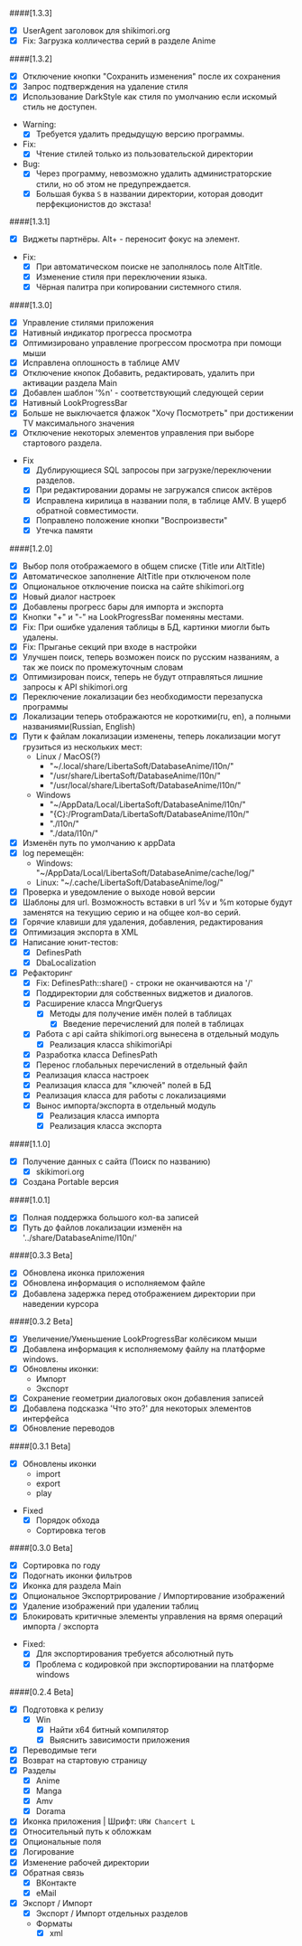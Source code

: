 ####[1.3.3]
- [x] UserAgent заголовок для shikimori.org
- [x] Fix: Загрузка колличества серий в разделе Anime

####[1.3.2]
- [x] Отключение кнопки "Сохранить изменения" после их сохранения
- [x] Запрос подтверждения на удаление стиля
- [x] Использование DarkStyle как стиля по умолчанию если искомый стиль не доступен.
- Warning:
  - [x] Требуется удалить предыдущую версию программы.
- Fix:
  - [x] Чтение стилей только из пользовательской директории
- Bug:
  - [x] Через программу, невозможно удалить администраторские стили, но об этом не предупреждается.
  - [x] Большая буква `S` в названии директории, которая доводит перфекционистов до экстаза!

####[1.3.1]
- [x] Виджеты партнёры. Alt+<Key> - переносит фокус на элемент.
- Fix:
  - [x] При автоматическом поиске не заполнялось поле AltTitle.
  - [x] Изменение стиля при переключении языка.
  - [x] Чёрная палитра при копировании системного стиля.

####[1.3.0]
- [x] Управление стилями приложения
- [x] Нативный индикатор прогресса просмотра
- [x] Оптимизировано управление прогрессом просмотра при помощи мыши
- [x] Исправлена оплошность в таблице AMV
- [x] Отключение кнопок Добавить, редактировать, удалить при активации раздела Main
- [x] Добавлен шаблон '%n' - соответствующий следующей серии
- [x] Нативный LookProgressBar
- [x] Больше не выключается флажок "Хочу Посмотреть" при достижении TV максимального значения
- [x] Отключение некоторых элементов управления при выборе стартового раздела.
- Fix
  - [x] Дублирующиеся SQL запросоы при загрузке/переключении разделов.
  - [x] При редактировании дорамы не загружался список актёров
  - [x] Исправлена кирилица в названии поля, в таблице AMV. В ущерб обратной совместимости.
  - [x] Поправлено положение кнопки "Воспроизвести"
  - [x] Утечка памяти

####[1.2.0]
- [x] Выбор поля отображаемого в общем списке (Title или AltTitle)
- [x] Автоматическое заполнение AltTitle при отключеном поле
- [x] Опциональное отключение поиска на сайте shikimori.org
- [x] Новый диалог настроек
- [x] Добавлены прогресс бары для импорта и экспорта
- [x] Кнопки "+" и "-" на LookProgressBar поменяны местами.
- [x] Fix: При ошибке удаления таблицы в БД, картинки миогли быть удалены.
- [x] Fix: Прыганье секций при входе в настройки
- [x] Улучшен поиск, теперь возможен поиск по русским названиям, а так же поиск по промежуточным словам
- [x] Оптимизирован поиск, теперь не будут отправляться лишние запросы к API shikimori.org
- [x] Переключение локализации без необходимости перезапуска программы
- [x] Локализации теперь отображаются не короткими(ru, en), а полными названиями(Russian, English)
- [x] Пути к файлам локализации изменены, теперь локализации могут грузиться из нескольких мест:
  - Linux / MacOS(?)
    - "~/.local/share/LibertaSoft/DatabaseAnime/l10n/"
    - "/usr/share/LibertaSoft/DatabaseAnime/l10n/"
    - "/usr/local/share/LibertaSoft/DatabaseAnime/l10n/"
  - Windows
    - "~/AppData/Local/LibertaSoft/DatabaseAnime/l10n/"
    - "{C}:/ProgramData/LibertaSoft/DatabaseAnime/l10n/"
    - "./l10n/"
    - "./data/l10n/"
- [x] Изменён путь по умолчанию к appData
- [x] log перемещён:
    - Windows: "~/AppData/Local/LibertaSoft/DatabaseAnime/cache/log/"
    - Linux: "~/.cache/LibertaSoft/DatabaseAnime/log/"
- [x] Проверка и уведомление о выходе новой версии
- [x] Шаблоны для url. Возможность вставки в url %v и %m которые будут заменятся на текущию серию и на общее кол-во серий.
- [x] Горячие клавиши для удаления, добавления, редактирования
- [x] Оптимизация экспорта в XML
- [x] Написание юнит-тестов:
  - [x] DefinesPath
  - [x] DbaLocalization
- [x] Рефакторинг
  - [x] Fix: DefinesPath::share() - строки не оканчиваются на '/'
  - [x] Поддиректории для собственных виджетов и диалогов.
  - [x] Расширение класса MngrQuerys
    - [x] Методы для получение имён полей в таблицах
        - [x] Введение перечислений для полей в таблицах
  - [x] Работа с api сайта shikimori.org вынесена в отдельный модуль
    - [x] Реализация класса shikimoriApi
  - [x] Разработка класса DefinesPath
  - [x] Перенос глобальных перечислений в отдельный файл
  - [x] Реализация класса настроек
  - [x] Реализация класса для "ключей" полей в БД
  - [x] Реализация класса для работы с локализациями
  - [x] Вынос импорта/экспорта в отдельный модуль
    - [x] Реализация класса импорта
    - [x] Реализация класса экспорта

####[1.1.0]
- [x] Получение данных с сайта (Поиск по названию)
  - [x] skikimori.org
- [x] Создана Portable версия

####[1.0.1]
- [x] Полная поддержка большого кол-ва записей
- [x] Путь до файлов локализации изменён на '../share/DatabaseAnime/l10n/'

####[0.3.3 Beta]
- [x] Обновлена иконка приложения
- [x] Обновлена информация о исполняемом файле
- [x] Добавлена задержка перед отображением директории при наведении курсора

####[0.3.2 Beta]
- [x] Увеличение/Уменьшение LookProgressBar колёсиком мыши
- [x] Добавлена информация к исполняемому файлу на платформе windows.
- [x] Обновлены иконки:
  - Импорт
  - Экспорт
- [x] Сохранение геометрии диалоговых окон добавления записей
- [x] Добавлена подсказка 'Что это?' для некоторых элементов интерфейса
- [x] Обновление переводов

####[0.3.1 Beta]
- [x] Обновлены иконки
  - import
  - export
  - play
- Fixed
  - [x] Порядок обхода
  - Сортировка тегов

####[0.3.0 Beta]
- [x] Сортировка по году
- [x] Подогнать иконки фильтров
- [x] Иконка для раздела Main
- [x] Опциональное Экспортрирование / Импортирование изображений
- [x] Удаление изображений при удалении таблиц
- [x] Блокировать критичные элементы управления на врямя операций импорта / экспорта
- Fixed:
  - [x] Для экспортирования требуется абсолютный путь
  - [x] Проблема с кодировкой при экспортировании на платформе windows

####[0.2.4 Beta]
- [x] Подготовка к релизу
  - [x] Win
    - [X] Найти x64 битный компилятор
    - [x] Выяснить зависимости приложения
- [x] Переводимые теги
- [x] Возврат на стартовую страницу
- [x] Разделы
  - [x] Anime
  - [x] Manga
  - [x] Amv
  - [x] Dorama
- [x] Иконка приложения | Шрифт: `URW Chancert L`
- [x] Относительный путь к обложкам
- [x] Опциональные поля
- [x] Логирование
- [x] Изменение рабочей директории
- [x] Обратная связь
  - [x] ВКонтакте
  - [x] eMail
- [x] Экспорт / Импорт
  - [x] Экспорт / Импорт отдельных разделов
  - Форматы
    - [x] xml
